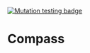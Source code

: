 [![Mutation testing badge](https://img.shields.io/endpoint?style=flat&url=https%3A%2F%2Fbadge-api.stryker-mutator.io%2Fgithub.com%2Fhugo-vrijswijk%2Fcompass%2Fmaster)](https://stryker-mutator.github.io)

# Compass
